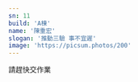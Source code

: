 ```yaml
---
sn: 11
build: 'A棟'
name: '陳重宏'
slogan: '推動三驗 事不宜遲'
image: 'https://picsum.photos/200'
---
```

請趕快交作業